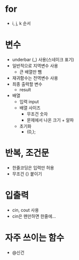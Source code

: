 # for
- i, j, k 순서

# 변수
- underbar (_) 사용(스네이크 표기)
- 일반적으로 지역변수 사용
    - 큰 배열만 뺌
- 재귀함수는 전역변수 사용
- 최종 출력할 변수
    - result
- 배열
    - 입력 input
    - 배열 사이즈
        - 무조건 숫자
        - 문제에서 나온 크기 + 알파
    - 초기화
        - {0,};

# 반복, 조건문
- 한줄코딩은 입력만 허용
- 무조건 {} 붙이기

# 입출력
- cin, cout 사용
- cin은 왠만하면 한줄에...

# 자주 쓰이는 함수
- @신건
